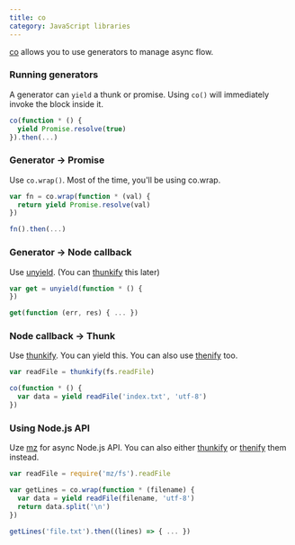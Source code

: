 ```yaml
---
title: co
category: JavaScript libraries
---
```


[co]: https://github.com/tj/co
[thunkify]: https://github.com/visionmedia/node-thunkify
[unyield]: https://github.com/MatthewMueller/unyield
[thenify]: https://www.npmjs.com/package/thenify
[mz]: https://www.npmjs.com/package/mz

[co] allows you to use generators to manage async flow.

### Running generators

A generator can `yield` a thunk or promise. Using `co()` will immediately invoke the block inside it.

```js
co(function * () {
  yield Promise.resolve(true)
}).then(...)
```

### Generator → Promise

Use `co.wrap()`. Most of the time, you'll be using co.wrap.

```js
var fn = co.wrap(function * (val) {
  return yield Promise.resolve(val)
})

fn().then(...)
```

### Generator → Node callback

Use [unyield]. (You can [thunkify] this later)

```js
var get = unyield(function * () {
})

get(function (err, res) { ... })
```

### Node callback → Thunk

Use [thunkify]. You can yield this. You can also use [thenify] too.

```js
var readFile = thunkify(fs.readFile)

co(function * () {
  var data = yield readFile('index.txt', 'utf-8')
})
```

### Using Node.js API

Uze [mz] for async Node.js API. You can also either [thunkify] or [thenify] them instead.

```js
var readFile = require('mz/fs').readFile

var getLines = co.wrap(function * (filename) {
  var data = yield readFile(filename, 'utf-8')
  return data.split('\n')
})

getLines('file.txt').then((lines) => { ... })
```
